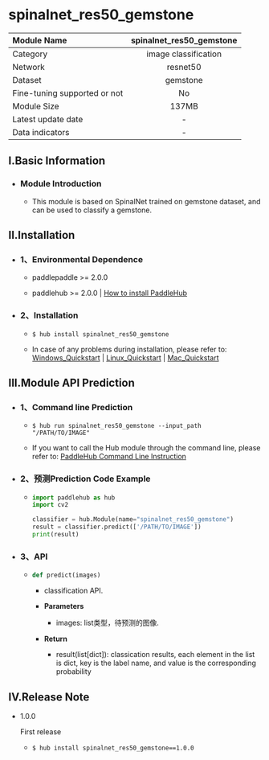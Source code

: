 # spinalnet_res50_gemstone

|Module Name|spinalnet_res50_gemstone|
| :--- | :---: |
|Category|image classification|
|Network|resnet50|
|Dataset|gemstone|
|Fine-tuning supported or not|No|
|Module Size|137MB|
|Latest update date|-|
|Data indicators|-|


## I.Basic Information



- ### Module Introduction

  - This module is based on SpinalNet trained on gemstone dataset, and can be used to classify a gemstone.
## II.Installation

- ### 1、Environmental Dependence  

  - paddlepaddle >= 2.0.0  

  - paddlehub >= 2.0.0  | [How to install PaddleHub](../../../../docs/docs_en/get_start/installation.rst)


- ### 2、Installation

  - ```shell
    $ hub install spinalnet_res50_gemstone
    ```
  - In case of any problems during installation, please refer to: [Windows_Quickstart](../../../../docs/docs_en/get_start/windows_quickstart.md) | [Linux_Quickstart](../../../../docs/docs_en/get_start/linux_quickstart.md) | [Mac_Quickstart](../../../../docs/docs_en/get_start/mac_quickstart.md)

## III.Module API Prediction

- ### 1、Command line Prediction

  - ```shell
    $ hub run spinalnet_res50_gemstone --input_path "/PATH/TO/IMAGE"
    ```
  - If you want to call the Hub module through the command line, please refer to: [PaddleHub Command Line Instruction](../../../../docs/docs_ch/tutorial/cmd_usage.rst)

- ### 2、预测Prediction Code Example

  - ```python
    import paddlehub as hub
    import cv2

    classifier = hub.Module(name="spinalnet_res50_gemstone")
    result = classifier.predict(['/PATH/TO/IMAGE'])
    print(result)
    ```

- ### 3、API

  - ```python
    def predict(images)
    ```
    - classification API.
    - **Parameters**
      - images: list类型，待预测的图像.

    - **Return**
      - result(list[dict]): classication results, each element in the list is dict, key is the label name, and value is the corresponding probability





## IV.Release Note

* 1.0.0

  First release
  - ```shell
    $ hub install spinalnet_res50_gemstone==1.0.0
    ```
